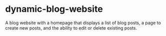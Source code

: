 # dynamic-blog-website
A blog website with a homepage that displays a list of blog posts, a page to create new posts, and the ability to edit or delete existing posts.
